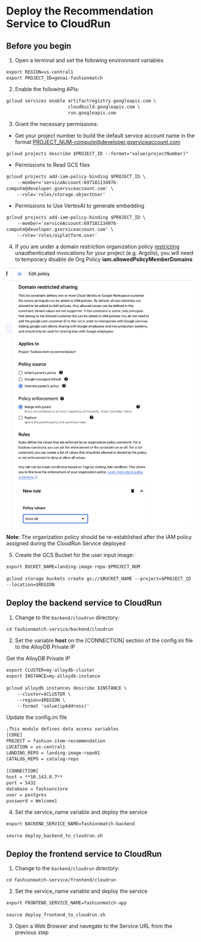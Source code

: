 # Deploy the Recommendation Service to CloudRun

## Before you begin
1. Open a terminal and set the following environment variables
```
export REGION=us-central1
export PROJECT_ID=genai-fashionmatch
```

2. Enable the following APIs:
```
gcloud services enable artifactregistry.googleapis.com \
                       cloudbuild.googleapis.com \
                       run.googleapis.com
```

3. Grant the necessary permissions:

- Get your project number to build the default service account name in the format PROJECT_NUM-compute@developer.gserviceaccount.com
```
gcloud projects describe $PROJECT_ID --format="value(projectNumber)"
```

- Permissions to Read GCS files
```
gcloud projects add-iam-policy-binding $PROJECT_ID \
    --member='serviceAccount:697181134976-compute@developer.gserviceaccount.com' \
    --role='roles/storage.objectUser'
```

- Permissions to Use VertexAI to generate embedding
```
gcloud projects add-iam-policy-binding $PROJECT_ID \
    --member='serviceAccount:697181134976-compute@developer.gserviceaccount.com' \
    --role='roles/aiplatform.user'
```

4. If you are under a domain restriction organization policy [restricting](https://cloud.google.com/run/docs/authenticating/public#domain-restricted-sharing) unauthenticated invocations for your project (e.g. Argolis), you will need to temporary disable de Org Policy **iam.allowedPolicyMemberDomains**

![Disable Org Policy iam.allowedPolicyMemberDomains](../images/disable_orgpolicy_allowedPolicyMemberDomains.png)

**Note**: The organization policy should be re-established after the IAM policy assigned during the CloudRun Service deployed

5. Create the GCS Bucket for the user input image:
```
export BUCKET_NAME=landing-image-repo-$PROJECT_NUM

gcloud storage buckets create gs://$BUCKET_NAME --project=$PROJECT_ID --location=$REGION
```

## Deploy the backend service to CloudRun
1. Change to the `backend/cloudrun` directory:
```
cd fashionmatch-service/backend/cloudrun
```

2. Set the variable **host** on the [CONNECTION] section of the config.ini file to the AlloyDB Private IP

Get the AlloyDB Private IP
```
export CLUSTER=my-alloydb-cluster
export INSTANCE=my-alloydb-instance

gcloud alloydb instances describe $INSTANCE \
    --cluster=$CLUSTER \
    --region=$REGION \
    --format 'value(ipAddress)'
```

Update the config.ini file
```
;This module defines data access variables
[CORE]
PROJECT = fashion-item-recommendation
LOCATION = us-central1
LANDING_REPO = landing-image-repo01
CATALOG_REPO = catalog-repo

[CONNECTION]
host = **10.143.0.7**
port = 5432
database = fashionstore
user = postgres
password = Welcome1
```

4. Set the service_name variable and deploy the service
```
export BACKEND_SERVICE_NAME=fashionmatch-backend

source deploy_backend_to_cloudrun.sh 
```

## Deploy the frontend service to CloudRun
1. Change to the `backend/cloudrun` directory:
```
cd fashionmatch-service/frontend/cloudrun
```

2. Set the service_name variable and deploy the service
```
export FRONTEND_SERVICE_NAME=fashionmatch-app

source deploy_frontend_to_cloudrun.sh 
```

3. Open a Web Browser and navegate to the Service URL from the previous step
